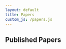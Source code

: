 ```yaml
---
layout: default
title: Papers
custom_js: /papers.js
---
```


## Published Papers

<ul id="papers-list">
  <!-- Papers will be dynamically inserted here -->
</ul>